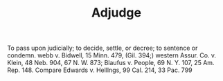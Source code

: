 ---
title: Adjudge
letter: A
permalink: "/definitions/bld-adjudge.html"
body: To pass upon judicially; to decide, settle, or decree; to sentence or condemn.
  webb v. Bidwell, 15 Minn. 479, (Gil. 394;) western Assur. Co. v. Klein, 48 Neb.
  904, 67 N. W. 873; Blaufus v. People, 69 N. Y. 107, 25 Am. Rep. 148. Compare Edwards
  v. Helllngs, 99 Cal. 214, 33 Pac. 799
published_at: '2018-07-07'
source: Black's Law Dictionary 2nd Ed (1910)
layout: post
---